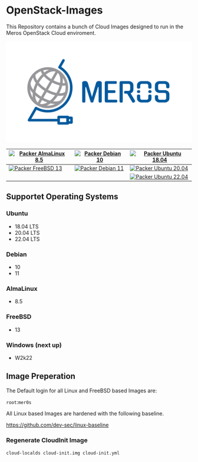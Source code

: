 # OpenStack-Images
This Repository contains a bunch of Cloud Images designed to run in the Meros OpenStack Cloud enviroment.

![](etc/Logo_Meros_side.png)

|[![Packer AlmaLinux 8.5](https://github.com/United-NetworX/OpenStack-Images/actions/workflows/almalinux-8.5.yml/badge.svg)](https://github.com/United-NetworX/OpenStack-Images/actions/workflows/almalinux-8.5.yml)|[![Packer Debian 10](https://github.com/United-NetworX/OpenStack-Images/actions/workflows/debian-10.yml/badge.svg)](https://github.com/United-NetworX/OpenStack-Images/actions/workflows/debian-10.yml)|[![Packer Ubuntu 18.04](https://github.com/United-NetworX/OpenStack-Images/actions/workflows/ubuntu-18.04.yml/badge.svg)](https://github.com/United-NetworX/OpenStack-Images/actions/workflows/ubuntu-18.04.yml)|
|--|--|--|
|[![Packer FreeBSD 13](https://github.com/United-NetworX/OpenStack-Images/actions/workflows/freebsd-13.yml/badge.svg)](https://github.com/United-NetworX/OpenStack-Images/actions/workflows/freebsd-13.yml)|[![Packer Debian 11](https://github.com/United-NetworX/OpenStack-Images/actions/workflows/debian-11.yml/badge.svg)](https://github.com/United-NetworX/OpenStack-Images/actions/workflows/debian-11.yml)|[![Packer Ubuntu 20.04](https://github.com/United-NetworX/OpenStack-Images/actions/workflows/ubuntu-20.04.yml/badge.svg)](https://github.com/United-NetworX/OpenStack-Images/actions/workflows/ubuntu-20.04.yml)|
|||[![Packer Ubuntu 22.04](https://github.com/United-NetworX/OpenStack-Images/actions/workflows/ubuntu-22.04.yml/badge.svg)](https://github.com/United-NetworX/OpenStack-Images/actions/workflows/ubuntu-22.04.yml)

## Supportet Operating Systems
### Ubuntu
+ 18.04 LTS
+ 20.04 LTS
+ 22.04 LTS

### Debian
+ 10
+ 11

### AlmaLinux
+ 8.5

### FreeBSD
+ 13

### Windows (next up)
+ W2k22

## Image Preperation
The Default login for all Linux and FreeBSD based Images are:

 `root`:`mer0s`

All Linux based Images are hardened with the following baseline.

https://github.com/dev-sec/linux-baseline

### Regenerate CloudInit Image

```bash
cloud-localds cloud-init.img cloud-init.yml
```

